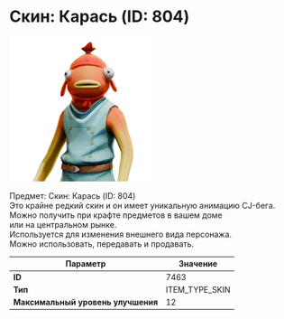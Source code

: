 # Скин: Карась (ID: 804)

![Item Image](../img/7463.webp?raw=true)

Предмет: Скин: Карась (ID: 804)<br>Это крайне редкий скин и он имеет уникальную анимацию CJ-бега.<br>Можно получить при крафте предметов в вашем доме<br>или на центральном рынке.<br>Используется для изменения внешнего вида персонажа.<br>Можно использовать, передавать и продавать.


| Параметр | Значение |
|----------|----------|
| **ID** | 7463 |
| **Тип** | ITEM_TYPE_SKIN |
| **Максимальный уровень улучшения** | 12 |

